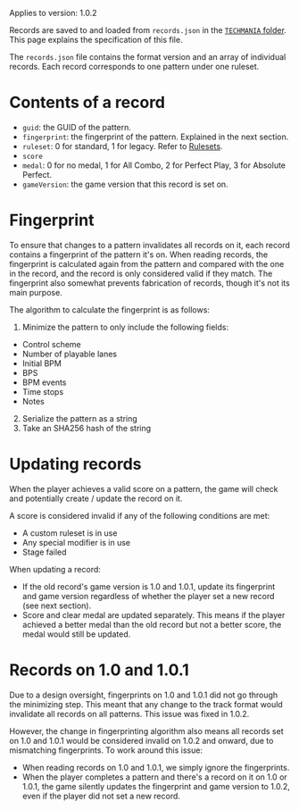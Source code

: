Applies to version: 1.0.2

Records are saved to and loaded from `records.json` in the [`TECHMANIA` folder](Folders_and_zips.md). This page explains the specification of this file.

The `records.json` file contains the format version and an array of individual records. Each record corresponds to one pattern under one ruleset.

# Contents of a record

* `guid`: the GUID of the pattern.
* `fingerprint`: the fingerprint of the pattern. Explained in the next section.
* `ruleset`: 0 for standard, 1 for legacy. Refer to [Rulesets](Rulesets.md).
* `score`
* `medal`: 0 for no medal, 1 for All Combo, 2 for Perfect Play, 3 for Absolute Perfect.
* `gameVersion`: the game version that this record is set on.

# Fingerprint

To ensure that changes to a pattern invalidates all records on it, each record contains a fingerprint of the pattern it's on. When reading records, the fingerprint is calculated again from the pattern and compared with the one in the record, and the record is only considered valid if they match. The fingerprint also somewhat prevents fabrication of records, though it's not its main purpose.

The algorithm to calculate the fingerprint is as follows:

1. Minimize the pattern to only include the following fields:
  * Control scheme
  * Number of playable lanes
  * Initial BPM
  * BPS
  * BPM events
  * Time stops
  * Notes
2. Serialize the pattern as a string
3. Take an SHA256 hash of the string

# Updating records

When the player achieves a valid score on a pattern, the game will check and potentially create / update the record on it.

A score is considered invalid if any of the following conditions are met:
* A custom ruleset is in use
* Any special modifier is in use
* Stage failed

When updating a record:
* If the old record's game version is 1.0 and 1.0.1, update its fingerprint and game version regardless of whether the player set a new record (see next section).
* Score and clear medal are updated separately. This means if the player achieved a better medal than the old record but not a better score, the medal would still be updated.

# Records on 1.0 and 1.0.1

Due to a design oversight, fingerprints on 1.0 and 1.0.1 did not go through the minimizing step. This meant that any change to the track format would invalidate all records on all patterns. This issue was fixed in 1.0.2.

However, the change in fingerprinting algorithm also means all records set on 1.0 and 1.0.1 would be considered invalid on 1.0.2 and onward, due to mismatching fingerprints. To work around this issue:
* When reading records on 1.0 and 1.0.1, we simply ignore the fingerprints.
* When the player completes a pattern and there's a record on it on 1.0 or 1.0.1, the game silently updates the fingerprint and game version to 1.0.2, even if the player did not set a new record.
